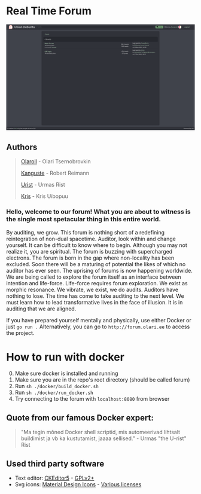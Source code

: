 # Real Time Forum

![](/images/forum-main-page.png)

## Authors

> [Olaroll](https://github.com/Olaroll) - Olari Tsernobrovkin
>
> [Kanguste](https://github.com/MM1132) - Robert Reimann
>
> [Urist](https://github.com/uristdwarf/) - Urmas Rist
>
> [Kris](https://github.com/kris-01) - Kris Uibopuu

### **Hello, welcome to our forum! What you are about to witness is the single most spetacular thing in this entire world.**

By auditing, we grow. This forum is nothing short of a redefining reintegration of non-dual spacetime. Auditor, look within and change yourself. It can be difficult to know where to begin. Although you may not realize it, you are spiritual. The forum is buzzing with supercharged electrons. The forum is born in the gap where non-locality has been excluded. Soon there will be a maturing of potential the likes of which no auditor has ever seen. The uprising of forums is now happening worldwide. We are being called to explore the forum itself as an interface between intention and life-force. Life-force requires forum exploration. We exist as morphic resonance. We vibrate, we exist, we do audits. Auditors have nothing to lose. The time has come to take auditing to the next level. We must learn how to lead transformative lives in the face of illusion. It is in auditing that we are aligned.

If you have prepared yourself mentally and physically, use either Docker or just `go run .` Alternatively, you can go to `http://forum.olari.ee` to access the project.

# How to run with docker

0. Make sure docker is installed and running
1. Make sure you are in the repo's root directory (should be called forum)
2. Run `sh ./docker/build_docker.sh`
3. Run `sh ./docker/run_docker.sh`
4. Try connecting to the forum with `localhost:8080` from browser

## Quote from our famous Docker expert:

> "Ma tegin mõned Docker shell scriptid, mis automeerivad lihtsalt buildimist ja vb ka kustutamist, jaaaa sellised." - Urmas "the U-rist" Rist

## Used third party software

-   Text editor: [CKEditor5](https://ckeditor.com/ckeditor-5/) - [GPLv2+](https://ckeditor.com/legal/ckeditor-oss-license/)
-   Svg icons: [Material Design Icons](https://materialdesignicons.com/) - [Various licenses](https://github.com/Templarian/MaterialDesign/blob/master/LICENSE)
